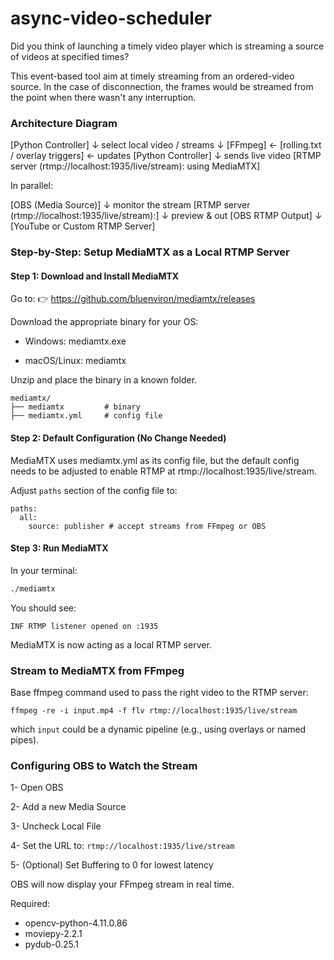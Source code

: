 # async-video-scheduler

Did you think of launching a timely video player which is streaming a source of videos at specified times?

This event-based tool aim at timely streaming from an ordered-video source. In the case of disconnection, the frames would be streamed
from the point when there wasn't any interruption.

### Architecture Diagram

[Python Controller]
     ↓ select
 local video / streams
     ↓
   [FFmpeg] ←  [rolling.txt / overlay triggers] ← updates [Python Controller]
     ↓ sends live video
    [RTMP server (rtmp://localhost:1935/live/stream): using MediaMTX]
    
In parallel:

[OBS (Media Source)]
 ↓ monitor the stream
[RTMP server (rtmp://localhost:1935/live/stream):]
↓ preview & out
[OBS RTMP Output]
 ↓
[YouTube or Custom RTMP Server]










### Step-by-Step: Setup MediaMTX as a Local RTMP Server
#### Step 1: Download and Install MediaMTX
Go to: 👉 https://github.com/bluenviron/mediamtx/releases

Download the appropriate binary for your OS:

- Windows: mediamtx.exe

- macOS/Linux: mediamtx

Unzip and place the binary in a known folder.
```
mediamtx/
├── mediamtx         # binary
├── mediamtx.yml     # config file
```

#### Step 2: Default Configuration (No Change Needed)
MediaMTX uses mediamtx.yml as its config file, but the default config needs to be adjusted to enable RTMP at rtmp://localhost:1935/live/stream.

Adjust `paths` section of the config file to:
```
paths:
  all:
    source: publisher # accept streams from FFmpeg or OBS
```

#### Step 3: Run MediaMTX
In your terminal:
```bash
./mediamtx
```
You should see:
```nginx
INF RTMP listener opened on :1935
```
MediaMTX is now acting as a local RTMP server.



### Stream to MediaMTX from FFmpeg
Base ffmpeg command used to pass the right video to the RTMP server:
```commandline
ffmpeg -re -i input.mp4 -f flv rtmp://localhost:1935/live/stream
```
which `input` could be a dynamic pipeline (e.g., using overlays or named pipes).




### Configuring OBS to Watch the Stream
1- Open OBS

2- Add a new Media Source

3- Uncheck Local File

4- Set the URL to:
`rtmp://localhost:1935/live/stream`


5- (Optional) Set Buffering to 0 for lowest latency

OBS will now display your FFmpeg stream in real time.





Required:
- opencv-python-4.11.0.86
- moviepy-2.2.1
- pydub-0.25.1
